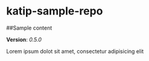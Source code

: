 katip-sample-repo
=================

##Sample content

**Version**: _0.5.0_

Lorem ipsum dolot sit amet, consectetur adipisicing elit
